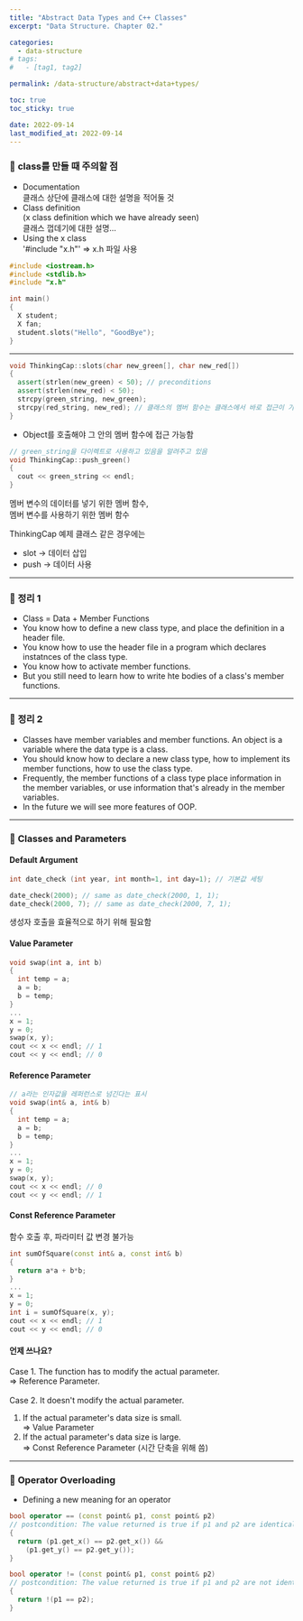 ```yaml
---
title: "Abstract Data Types and C++ Classes"
excerpt: "Data Structure. Chapter 02."

categories:
  - data-structure
# tags:
#   - [tag1, tag2]

permalink: /data-structure/abstract+data+types/

toc: true
toc_sticky: true

date: 2022-09-14
last_modified_at: 2022-09-14
---
```

 
### 🧩 <b>class를 만들 때 주의할 점</b>
* Documentation <br>
클래스 상단에 클래스에 대한 설명을 적어둘 것
* Class definition <br>
(x class definition which we have already seen) <br>
클래스 껍데기에 대한 설명...
* Using the x class <br>
'#include "x.h"' => x.h 파일 사용 <br>

``` c++
#include <iostream.h>
#include <stdlib.h>
#include "x.h"

int main()
{
  X student;
  X fan;
  student.slots("Hello", "GoodBye");
}
```
---
 
``` c++
void ThinkingCap::slots(char new_green[], char new_red[])
{
  assert(strlen(new_green) < 50); // preconditions
  assert(strlen(new_red) < 50);
  strcpy(green_string, new_green);
  strcpy(red_string, new_red); // 클래스의 멤버 함수는 클래스에서 바로 접근이 가능
}
```
* Object를 호출해야 그 안의 멤버 함수에 접근 가능함

``` c++
// green_string을 다이렉트로 사용하고 있음을 알려주고 있음
void ThinkingCap::push_green()
{
  cout << green_string << endl;
}
```

멤버 변수의 데이터를 넣기 위한 멤버 함수, <br>
멤버 변수를 사용하기 위한 멤버 함수

ThinkingCap 예제 클래스 같은 경우에는 <br>
* slot -> 데이터 삽입 <br>
* push -> 데이터 사용

---

### 🧩 <b>정리 1</b>
* Class = Data + Member Functions
* You know how to define a new class type, and place the definition in a header file.
* You know how to use the header file in a program which declares instatnces of the class type.
* You know how to activate member functions.
* But you still need to learn how to write hte bodies of a class's member functions.

---

### 🧩 <b>정리 2</b>
* Classes have member variables and member functions. An object is a variable where the data type is a class.
* You should know how to declare a new class type, how to implement its member functions, how to use the class type.
* Frequently, the member functions of a class type place information in the member variables, or use information that's already in the member variables.
* In the future we will see more features of OOP. 

---

### 🧩 <b>Classes and Parameters</b>
#### <b>Default Argument</b>
``` c++
int date_check (int year, int month=1, int day=1); // 기본값 세팅

date_check(2000); // same as date_check(2000, 1, 1);
date_check(2000, 7); // same as date_check(2000, 7, 1);
```
생성자 호출을 효율적으로 하기 위해 필요함 <br>

#### <b>Value Parameter</b>
``` c++
void swap(int a, int b)
{
  int temp = a;
  a = b;
  b = temp;
}
...
x = 1;
y = 0;
swap(x, y);
cout << x << endl; // 1
cout << y << endl; // 0
```

#### <b>Reference Parameter</b>
``` c++
// a라는 인자값을 레퍼런스로 넘긴다는 표시
void swap(int& a, int& b) 
{
  int temp = a;
  a = b;
  b = temp;
}
...
x = 1;
y = 0;
swap(x, y);
cout << x << endl; // 0
cout << y << endl; // 1
```

#### <b>Const Reference Parameter</b>
함수 호출 후, 파라미터 값 변경 불가능
``` c++
int sumOfSquare(const int& a, const int& b)
{
  return a*a + b*b;
}
...
x = 1; 
y = 0;
int i = sumOfSquare(x, y);
cout << x << endl; // 1
cout << y << endl; // 0
```

#### <b>언제 쓰나요?</b>
Case 1. The function has to modify the actual parameter.<br>
=> Reference Parameter. <br> <br>
Case 2. It doesn't modify the actual parameter.<br>
1) If the actual parameter's data size is small.<br>
=> Value Parameter <br>
2) If the actual parameter's data size is large. <br>
=> Const Reference Parameter (시간 단축을 위해 씀)

---

### 🧩 <b>Operator Overloading</b>
- Defining a new meaning for an operator <br>

``` c++
bool operator == (const point& p1, const point& p2)
// postcondition: The value returned is true if p1 and p2 are identical. Otherwise, false is returned.
{
  return (p1.get_x() == p2.get_x()) &&
    (p1.get_y() == p2.get_y());
}

bool operator != (const point& p1, const point& p2)
// postcondition: The value returned is true if p1 and p2 are not identical. Otherwise, false is returned.
{
  return !(p1 == p2);
}
```
